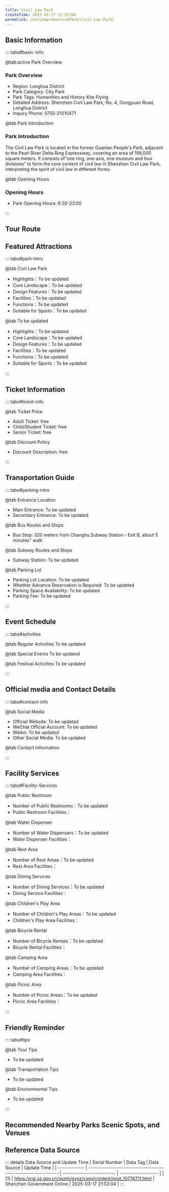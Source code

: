```yaml
---
title: Civil Law Park
createTime: 2025-03-17 21:53:04
permalink: /en/ComprehensivePark/Civil-Law-Park/
---
```



<script setup>
import ImageSwiper from '/.vuepress/theme/components/ImageSwiper.vue'
// 轮播图数据
const swiperItems = [
    {
                link: 'https://cgj.sz.gov.cn/img/4/4005/4005724/10774711.jpg',
                title: 'Civil Law Park',
                description: '',
                author: 'Shenzhen Government Online',
                date: '2025/03/17'
                },
  {
                link: 'https://cgj.sz.gov.cn/img/4/4005/4005724/10774711.jpg',
                title: 'Civil Law Park',
                description: '',
                author: 'Shenzhen Government Online',
                date: '2025/03/17'
                }
]
// 配置项
const swiperConfig = {
  height: 500,
  showInfo: true
}
</script>
<!-- 轮播图组件 -->
<ImageSwiper :items="swiperItems" :config="swiperConfig" />



## Basic Information

::: tabs#basic-info

@tab:active Park Overview
### Park Overview
- Region: Longhua District
- Park Category: City Park
- Park Tags: Humanities and History Kite Flying
- Detailed Address: Shenzhen Civil Law Park, No. 4, Gongyuan Road, Longhua District
- Inquiry Phone: 0755-21010471

@tab Park Introduction
### Park Introduction
 The Civil Law Park is located in the former Guanlan People's Park, adjacent to the Pearl River Delta Ring Expressway, covering an area of 156,000 square meters. It consists of"one ring, one axis, one museum and four divisions" to form the core content of civil law in Shenzhen Civil Law Park, interpreting the spirit of civil law in different forms.

@tab Opening Hours
### Opening Hours
- Park Opening Hours: 6:30-23:00

:::

## Tour Route
<ImageCard
image="https://cgj.sz.gov.cn/attachment/1/1333/1333810/10774711.jpg"
title="Civil Law Park游玩路径图"
description="游玩路径示意图"
/>



## Featured Attractions

::: tabs#park-intro

@tab Civil Law Park
<ImageCard
image="https://cgj.sz.gov.cn/images/index20230710_1.png"
    title="Civil Law Park"
    description="(1) 'One ring' refers to the Civil Law Ring: The Civil Law Ring is themed on the six stages of the cartoon character 'Hua Zai', namely, infancy, childhood, adolescence, adulthood, middle age and old age. 66 cases are designed to show the relationship between him and the Civil Law at different ages, achieving the goal of 'walking through the Civil Law Ring for several times and learning the Civil Code'. "
    date=""
    author="Shenzhen Government Online"
/>


- Highlights：To be updated
- Core Landscape：To be updated
- Design Features：To be updated
- Facilities：To be updated
- Functions：To be updated
- Suitable for Sports：To be updated

@tab To be updated
<ImageCard
image="https://cgj.sz.gov.cn/images/index20230710_1.png"
    title="Civil Law Park"
    description="(1) 'One ring' refers to the Civil Law Ring: The Civil Law Ring is themed on the six stages of the cartoon character 'Hua Zai', namely, infancy, childhood, adolescence, adulthood, middle age and old age. 66 cases are designed to show the relationship between him and the Civil Law at different ages, achieving the goal of 'walking through the Civil Law Ring for several times and learning the Civil Code'. "
    date=""
    author="Shenzhen Government Online"
/>


- Highlights：To be updated
- Core Landscape：To be updated
- Design Features：To be updated
- Facilities：To be updated
- Functions：To be updated
- Suitable for Sports：To be updated

:::

## Ticket Information

::: tabs#ticket-info

@tab Ticket Price
- Adult Ticket: free
- Child/Student Ticket: free
- Senior Ticket: free

@tab Discount Policy
- Discount Description: free

:::

## Transportation Guide

::: tabs#parking-intro

@tab Entrance Location
- Main Entrance: To be updated
- Secondary Entrance: To be updated

@tab Bus Routes and Stops
- Bus Stop: 320 meters from Changhu Subway Station - Exit B, about 5 minutes" walk

@tab Subway Routes and Stops
- Subway Station: To be updated

@tab Parking Lot
- Parking Lot Location: To be updated
- Whether Advance Reservation is Required: To be updated
- Parking Space Availability: To be updated
- Parking Fee: To be updated

:::

## Event Schedule

::: tabs#activities

@tab Regular Activities
To be updated

@tab Special Events
To be updated

@tab Festival Activities
To be updated

:::

## Official media and Contact Details

::: tabs#contact-info

@tab Social Media
- Official Website: To be updated
- WeChat Official Account: To be updated
- Weibo: To be updated
- Other Social Media: To be updated

@tab Contact Information

:::

## Facility Services

::: tabs#Facility-Services

@tab Public Restroom
- Number of Public Restrooms：To be updated
- Public Restroom Facilities：

@tab Water Dispenser
- Number of Water Dispensers：To be updated
- Water Dispenser Facilities：

@tab Rest Area
- Number of Rest Areas：To be updated
- Rest Area Facilities：

@tab Dining Services
- Number of Dining Services：To be updated
- Dining Service Facilities：

@tab Children's Play Area
- Number of Children's Play Areas：To be updated
- Children's Play Area Facilities：

@tab Bicycle Rental
- Number of Bicycle Rentals：To be updated
- Bicycle Rental Facilities：

@tab Camping Area
- Number of Camping Areas：To be updated
- Camping Area Facilities：

@tab Picnic Area
- Number of Picnic Areas：To be updated
- Picnic Area Facilities：

:::

## Friendly Reminder

::: tabs#tips

@tab Tour Tips
- To be updated

@tab Transportation Tips
- To be updated

@tab Environmental Tips
- To be updated

:::

## Recommended Nearby Parks Scenic Spots, and Venues

<CardGrid>
  <ImageCard
        image="https://cgj.sz.gov.cn/img/4/4005/4005725/10774712.png"
        title="Yuanke Park"
        description="Shenzhen Yuanke Park is located in the triangle where Dongmen North Road and Aiguo Road intersect in Luohu District, Shenzhen, covering an area of about 2.5 hec"
        href="/en/ComprehensivePark/Yuanke-Park/"
        author="Shenzhen Government Online"
        date="2025/01/02"
      />
      <ImageCard
        image="https://cgj.sz.gov.cn/img/4/4005/4005725/10774712.png"
        title="Yuanke Park"
        description="Shenzhen Yuanke Park is located in the triangle where Dongmen North Road and Aiguo Road intersect in Luohu District, Shenzhen, covering an area of about 2.5 hec"
        href="/en/ComprehensivePark/Yuanke-Park/"
        author="Shenzhen Government Online"
        date="2025/01/02"
      />
    </CardGrid>


## Reference Data Source

::: details Data Source and Update Time
| Serial Number | Data Tag                                                        | Data Source                | Update Time         |
| ------------- | --------------------------------------------------------------- | -------------------------- | ------------------- |
| [1]           | https://cgj.sz.gov.cn/xsmh/gysz/csgy/content/post_10774711.html | Shenzhen Government Online | 2025-03-17 21:53:04 |
:::

